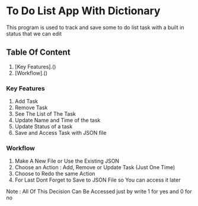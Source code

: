# To Do List App With Dictionary
This program is used to track and save some to do list task with a built in status that we can edit
## Table Of Content
1. [Key Features].()
2. [Workflow].()
### Key Features
1. Add Task
2. Remove Task
3. See The List of The Task
4. Update Name and Time of the task
5. Update Status of a task
6. Save and Access Task with JSON file

### Workflow
1. Make A New File or Use the Existing JSON
2. Choose an Action : Add, Remove or Update Task (Just One Time)
3. Choose to Redo the same Action
4. For Last Dont Forget to Save to JSON File so You can access it later

Note : All Of This Decision Can Be Accessed just by write 1 for yes and 0 for no
